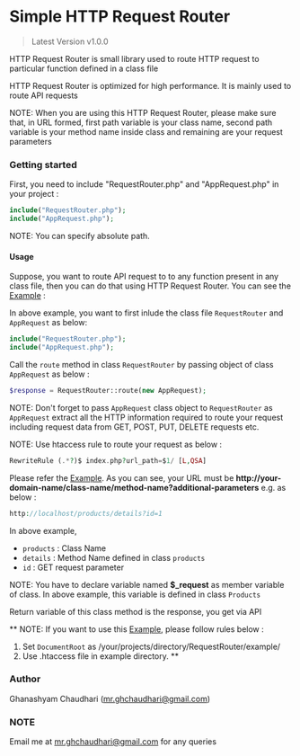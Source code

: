 # Simple HTTP Request Router

> Latest Version v1.0.0
 
HTTP Request Router is small library used to route HTTP request to particular function defined in a class file

HTTP Request Router is optimized for high performance. It is mainly used to route API requests

NOTE: When you are using this HTTP Request Router, please make sure that, in URL formed, first path variable is your class name, second path variable is your method name inside class and remaining are your request parameters

### Getting started

First, you need to include "RequestRouter.php" and "AppRequest.php" in your project :

```PHP
include("RequestRouter.php");
include("AppRequest.php");
```

NOTE: You can specify absolute path.

#### Usage

Suppose, you want to route API request to to any function present in any class file, then you can do that using HTTP Request Router. You can see the [Example](https://github.com/ghana-c/Simple-HTTP-Request-Router/blob/master/example.php) :

In above example, you want to first inlude the class file `RequestRouter` and `AppRequest` as below:

```PHP
include("RequestRouter.php");
include("AppRequest.php");
```

Call the `route` method in class `RequestRouter` by passing object of class `AppRequest` as below :

```PHP
$response = RequestRouter::route(new AppRequest);
```

NOTE: Don't forget to pass `AppRequest` class object to `RequestRouter` as `AppRequest` extract all the HTTP information required to route your request including request data from GET, POST, PUT, DELETE requests etc.

NOTE: Use htaccess rule to route your request as below :

```PHP
RewriteRule (.*?)$ index.php?url_path=$1/ [L,QSA]
```

Please refer the [Example](https://github.com/ghana-c/Simple-HTTP-Request-Router/blob/master/example.php). As you can see, your URL must be **http://your-domain-name/class-name/method-name?additional-parameters** e.g. as below :

```PHP
http://localhost/products/details?id=1
```

In above example,

* `products` : Class Name
* `details` : Method Name defined in class `products`
* `id` : GET request parameter

NOTE: You have to declare variable named **$_request** as member variable of class. In above example, this variable is defined in class `Products`

Return variable of this class method is the response, you get via API

**
NOTE: If you want to use this [Example](https://github.com/ghana-c/Simple-HTTP-Request-Router/blob/master/example.php), please follow rules below :

1. Set `DocumentRoot` as /your/projects/directory/RequestRouter/example/
2. Use .htaccess file in example directory.
**

### Author

Ghanashyam Chaudhari (mr.ghchaudhari@gmail.com)

### NOTE

Email me at [mr.ghchaudhari@gmail.com](mailto:mr.ghchaudhari@gmail.com) for any queries